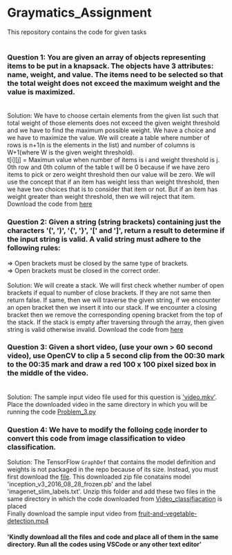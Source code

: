 # Graymatics_Assignment
This repository contains the code for given tasks<br>
<br>
### Question 1: You are given an array of objects representing items to be put in a knapsack. The objects have 3 attributes: name, weight, and value. The items need to be selected so that the total weight does not exceed the maximum weight and the value is maximized.<br><br>
Solution: We have to choose certain elements from the given list such that total weight of those elements does not exceed the given weight threshold and we have to find the maximum possible weight. We have a choice and we have to maximize the value. We will create a table where number of rows is n+1(n is the elements in the list) and number of columns is W+1(where W is the given weight threshold). <br>
t[i][j] = Maximun value when number of items is i and weight threshold is j.<br>
0th row and 0th column of the table t will be 0 because if we have zero items to pick or zero weight threshold then our value will be zero.
We will use the concept that if an item has weight less than weight threshold, then we have two choices that is to consider that item or not. But if an item has weight greater than weight threshold, then we will reject that item. Download the code from [here](https://github.com/anoushka-sahay/Graymatics_Assignment/blob/main/Problem_1.py)<br>

### Question 2: Given a string (string brackets) containing just the characters '(', ')', '{', '}', '[' and ']', return a result to determine if the input string is valid. A valid string must adhere to the following rules:<br>
=> Open brackets must be closed by the same type of brackets.<br>
=> Open brackets must be closed in the correct order.<br><br>
Solution: We will create a stack. We will first check whether number of open brackets if equal to number of close brackets. If they are not same then return false. If same, then we will traverse the given string, if we encounter an open bracket then we insert it into our stack. If we encounter a closing bracket then we remove the corresponding opening bracket from the top of the stack. If the stack is empty after traversing through the array, then given string is valid otherwise invalid. Download the code from [here](https://github.com/anoushka-sahay/Graymatics_Assignment/blob/main/Problem_2.py)

### Question 3: Given a short video, (use your own > 60 second video), use OpenCV to clip a 5 second clip from the 00:30 mark to the 00:35 mark and draw a red 100 x 100 pixel sized box in the middle of the video.<br><br>
Solution: The sample input video file used for this question is ['video.mkv'](https://github.com/anoushka-sahay/Graymatics_Assignment/blob/main/video.mkv). Place the downloaded video in the same directory in which you will be running the code [Problem_3.py](https://github.com/anoushka-sahay/Graymatics_Assignment/blob/main/Problem_3.py) 

### Question 4: We have to modify the folloing [code](https://github.com/tensorflow/tensorflow/blob/master/tensorflow/examples/label_image/label_image.py) inorder to convert this code from image classification to video classification.
Solution: The TensorFlow `GraphDef` that contains the model definition and weights is not packaged in the repo because of its size. Instead, you must first download the
[file](https://storage.googleapis.com/download.tensorflow.org/models/inception_v3_2016_08_28_frozen.pb.tar.gz). This downloaded zip file conatains model 'inception_v3_2016_08_28_frozen.pb' and the label 'imagenet_slim_labels.txt'. Unzip this folder and add these two files in the same directory in which the code downloaded from [Video_classifiacation](https://github.com/anoushka-sahay/Graymatics_Assignment/blob/main/Video_classification.py) is placed<br>
Finally download the sample input video from [fruit-and-vegetable-detection.mp4](https://github.com/anoushka-sahay/Graymatics_Assignment/blob/main/fruit-and-vegetable-detection.mp4)

#### 'Kindly download all the files and code and place all of them in the same directory. Run all the codes using VSCode or any other text editor'




